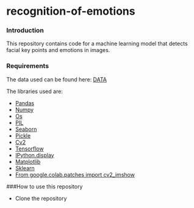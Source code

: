 # recognition-of-emotions
 ### Introduction

This repository contains code for a machine learning model that detects facial key points and emotions in images.

### Requirements
The data used can be found here: [DATA](https://drive.google.com/drive/folders/1Egmbp6jIiwggzAajX6EkinmLTd7r_hI0?usp=sharing)

The libraries used are: 
* [Pandas](https://pandas.pydata.org/docs/getting_started/install.html)
* [Numpy](https://numpy.org/install/)
* [Os](https://pypi.org/project/os-sys/)
* [PIL](https://blog.finxter.com/python-install-pil/)
* [Seaborn](https://seaborn.pydata.org/installing.html)
* [Pickle](https://pypi.org/project/pickle5/)
* [Cv2](https://stackoverflow.com/questions/51853018/how-do-i-install-opencv-using-pip)
* [Tensorflow](https://www.tensorflow.org/install)
* [IPython.display](https://ipython.org/install.html)
* [Matplotlib](https://matplotlib.org/stable/users/installing/index.html)
* [Sklearn](https://scikit-learn.org/stable/install.html)
* [From google.colab.patches import cv2_imshow](https://colab.research.google.com/github/dphi-official/Deep_Learning_Bootcamp/blob/master/OpenCV/DL_Day12_OpenCV.ipynb)


###How to use this repository

* Clone the repository
